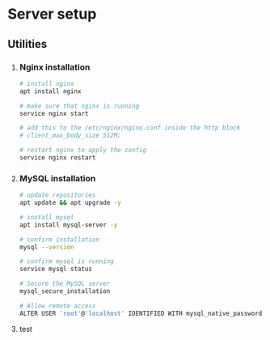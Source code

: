 # Server setup

## Utilities

1. ### Nginx installation
    ```bash
    # install nginx
    apt install nginx
    
    # make sure that nginx is running
    service nginx start
    
    # add this to the /etc/nginx/nginx.conf inside the http block
    # client_max_body_size 512M;

    # restart nginx to apply the config
    service nginx restart
    ```
    
3. ### MySQL installation
    ```bash
    # update repositories
    apt update && apt upgrade -y
    
    # install mysql
    apt install mysql-server -y

    # confirm installation
    mysql --version

    # confirm mysql is running
    service mysql status

    # Secure the MySQL server
    mysql_secure_installation

    # Allow remote access
    ALTER USER 'root'@'localhost' IDENTIFIED WITH mysql_native_password BY 'root';
    ```
    
6. test
